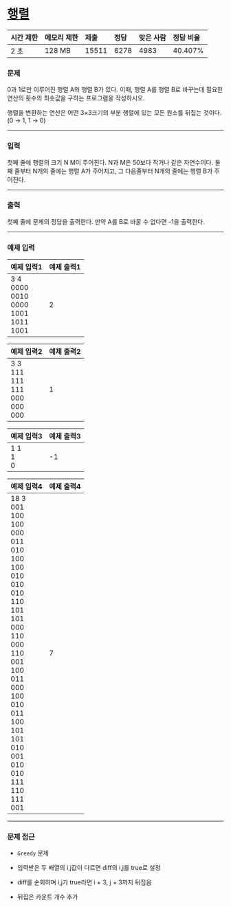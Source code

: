 # [행렬](https://www.acmicpc.net/problem/1080)

<div align = center>

| 시간 제한 | 메모리 제한 | 제출  | 정답 | 맞은 사람 | 정답 비율 |
| :-------- | :---------- | :---- | :--- | :-------- | :-------- |
| 2 초      | 128 MB      | 15511 | 6278 | 4983      | 40.407%   |

</div>

### 문제

0과 1로만 이루어진 행렬 A와 행렬 B가 있다. 이때, 행렬 A를 행렬 B로 바꾸는데 필요한 연산의 횟수의 최솟값을 구하는 프로그램을 작성하시오.

행렬을 변환하는 연산은 어떤 3×3크기의 부분 행렬에 있는 모든 원소를 뒤집는 것이다. (0 → 1, 1 → 0)

---

### 입력

첫째 줄에 행렬의 크기 N M이 주어진다. N과 M은 50보다 작거나 같은 자연수이다. 둘째 줄부터 N개의 줄에는 행렬 A가 주어지고, 그 다음줄부터 N개의 줄에는 행렬 B가 주어진다.

---

### 출력

첫째 줄에 문제의 정답을 출력한다. 만약 A를 B로 바꿀 수 없다면 -1을 출력한다.

---

### 예제 입력

| 예제 입력1                                                | 예제 출력1 |
| :-------------------------------------------------------- | :--------- |
| 3 4<br/>0000<br/>0010<br/>0000<br/>1001<br/>1011<br/>1001 | 2          |

| 예제 입력2                                          | 예제 출력2 |
| :-------------------------------------------------- | :--------- |
| 3 3<br/>111<br/>111<br/>111<br/>000<br/>000<br/>000 | 1          |

| 예제 입력3      | 예제 출력3 |
| :-------------- | :--------- |
| 1 1<br/>1<br/>0 | -1         |

| 예제 입력4                                                                                                                                                                                                                                                                                           | 예제 출력4 |
| :--------------------------------------------------------------------------------------------------------------------------------------------------------------------------------------------------------------------------------------------------------------------------------------------------- | :--------- |
| 18 3<br/>001<br/>100<br/>100<br/>000<br/>011<br/>010<br/>100<br/>100<br/>010<br/>010<br/>010<br/>110<br/>101<br/>101<br/>000<br/>110<br/>000<br/>110<br/>001<br/>100<br/>011<br/>000<br/>100<br/>010<br/>011<br/>100<br/>101<br/>101<br/>010<br/>001<br/>010<br/>010<br/>111<br/>110<br/>111<br/>001 | 7          |

---

### 문제 접근

  - `Greedy` 문제

  - 입력받은 두 배열의 i,j값이 다르면 diff의 i,j를 true로 설정

  - diff를 순회하며 i,j가 true라면 i + 3, j + 3까지 뒤집음

  - 뒤집은 카운트 개수 추가